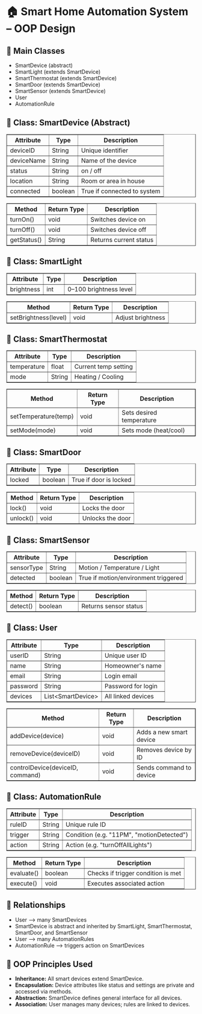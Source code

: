 <h1>🏠 Smart Home Automation System – OOP Design</h1>

<h2>📌 Main Classes</h2>
<ul>
  <li>SmartDevice (abstract)</li>
  <li>SmartLight (extends SmartDevice)</li>
  <li>SmartThermostat (extends SmartDevice)</li>
  <li>SmartDoor (extends SmartDevice)</li>
  <li>SmartSensor (extends SmartDevice)</li>
  <li>User</li>
  <li>AutomationRule</li>
</ul>

<h2>🔹 Class: SmartDevice (Abstract)</h2>
<table border="1" cellpadding="5">
  <tr><th>Attribute</th><th>Type</th><th>Description</th></tr>
  <tr><td>deviceID</td><td>String</td><td>Unique identifier</td></tr>
  <tr><td>deviceName</td><td>String</td><td>Name of the device</td></tr>
  <tr><td>status</td><td>String</td><td>on / off</td></tr>
  <tr><td>location</td><td>String</td><td>Room or area in house</td></tr>
  <tr><td>connected</td><td>boolean</td><td>True if connected to system</td></tr>
</table>

<table border="1" cellpadding="5">
  <tr><th>Method</th><th>Return Type</th><th>Description</th></tr>
  <tr><td>turnOn()</td><td>void</td><td>Switches device on</td></tr>
  <tr><td>turnOff()</td><td>void</td><td>Switches device off</td></tr>
  <tr><td>getStatus()</td><td>String</td><td>Returns current status</td></tr>
</table>

<h2>🔹 Class: SmartLight</h2>
<table border="1" cellpadding="5">
  <tr><th>Attribute</th><th>Type</th><th>Description</th></tr>
  <tr><td>brightness</td><td>int</td><td>0–100 brightness level</td></tr>
</table>

<table border="1" cellpadding="5">
  <tr><th>Method</th><th>Return Type</th><th>Description</th></tr>
  <tr><td>setBrightness(level)</td><td>void</td><td>Adjust brightness</td></tr>
</table>

<h2>🔹 Class: SmartThermostat</h2>
<table border="1" cellpadding="5">
  <tr><th>Attribute</th><th>Type</th><th>Description</th></tr>
  <tr><td>temperature</td><td>float</td><td>Current temp setting</td></tr>
  <tr><td>mode</td><td>String</td><td>Heating / Cooling</td></tr>
</table>

<table border="1" cellpadding="5">
  <tr><th>Method</th><th>Return Type</th><th>Description</th></tr>
  <tr><td>setTemperature(temp)</td><td>void</td><td>Sets desired temperature</td></tr>
  <tr><td>setMode(mode)</td><td>void</td><td>Sets mode (heat/cool)</td></tr>
</table>

<h2>🔹 Class: SmartDoor</h2>
<table border="1" cellpadding="5">
  <tr><th>Attribute</th><th>Type</th><th>Description</th></tr>
  <tr><td>locked</td><td>boolean</td><td>True if door is locked</td></tr>
</table>

<table border="1" cellpadding="5">
  <tr><th>Method</th><th>Return Type</th><th>Description</th></tr>
  <tr><td>lock()</td><td>void</td><td>Locks the door</td></tr>
  <tr><td>unlock()</td><td>void</td><td>Unlocks the door</td></tr>
</table>

<h2>🔹 Class: SmartSensor</h2>
<table border="1" cellpadding="5">
  <tr><th>Attribute</th><th>Type</th><th>Description</th></tr>
  <tr><td>sensorType</td><td>String</td><td>Motion / Temperature / Light</td></tr>
  <tr><td>detected</td><td>boolean</td><td>True if motion/environment triggered</td></tr>
</table>

<table border="1" cellpadding="5">
  <tr><th>Method</th><th>Return Type</th><th>Description</th></tr>
  <tr><td>detect()</td><td>boolean</td><td>Returns sensor status</td></tr>
</table>

<h2>🔹 Class: User</h2>
<table border="1" cellpadding="5">
  <tr><th>Attribute</th><th>Type</th><th>Description</th></tr>
  <tr><td>userID</td><td>String</td><td>Unique user ID</td></tr>
  <tr><td>name</td><td>String</td><td>Homeowner's name</td></tr>
  <tr><td>email</td><td>String</td><td>Login email</td></tr>
  <tr><td>password</td><td>String</td><td>Password for login</td></tr>
  <tr><td>devices</td><td>List&lt;SmartDevice&gt;</td><td>All linked devices</td></tr>
</table>

<table border="1" cellpadding="5">
  <tr><th>Method</th><th>Return Type</th><th>Description</th></tr>
  <tr><td>addDevice(device)</td><td>void</td><td>Adds a new smart device</td></tr>
  <tr><td>removeDevice(deviceID)</td><td>void</td><td>Removes device by ID</td></tr>
  <tr><td>controlDevice(deviceID, command)</td><td>void</td><td>Sends command to device</td></tr>
</table>

<h2>🔹 Class: AutomationRule</h2>
<table border="1" cellpadding="5">
  <tr><th>Attribute</th><th>Type</th><th>Description</th></tr>
  <tr><td>ruleID</td><td>String</td><td>Unique rule ID</td></tr>
  <tr><td>trigger</td><td>String</td><td>Condition (e.g. "11PM", "motionDetected")</td></tr>
  <tr><td>action</td><td>String</td><td>Action (e.g. "turnOffAllLights")</td></tr>
</table>

<table border="1" cellpadding="5">
  <tr><th>Method</th><th>Return Type</th><th>Description</th></tr>
  <tr><td>evaluate()</td><td>boolean</td><td>Checks if trigger condition is met</td></tr>
  <tr><td>execute()</td><td>void</td><td>Executes associated action</td></tr>
</table>

<h2>🔄 Relationships</h2>
<ul>
  <li>User ⟶ many SmartDevices</li>
  <li>SmartDevice is abstract and inherited by SmartLight, SmartThermostat, SmartDoor, and SmartSensor</li>
  <li>User ⟶ many AutomationRules</li>
  <li>AutomationRule ⟶ triggers action on SmartDevices</li>
</ul>

<h2>🧠 OOP Principles Used</h2>
<ul>
  <li><strong>Inheritance:</strong> All smart devices extend SmartDevice.</li>
  <li><strong>Encapsulation:</strong> Device attributes like status and settings are private and accessed via methods.</li>
  <li><strong>Abstraction:</strong> SmartDevice defines general interface for all devices.</li>
  <li><strong>Association:</strong> User manages many devices; rules are linked to devices.</li>
</ul>

